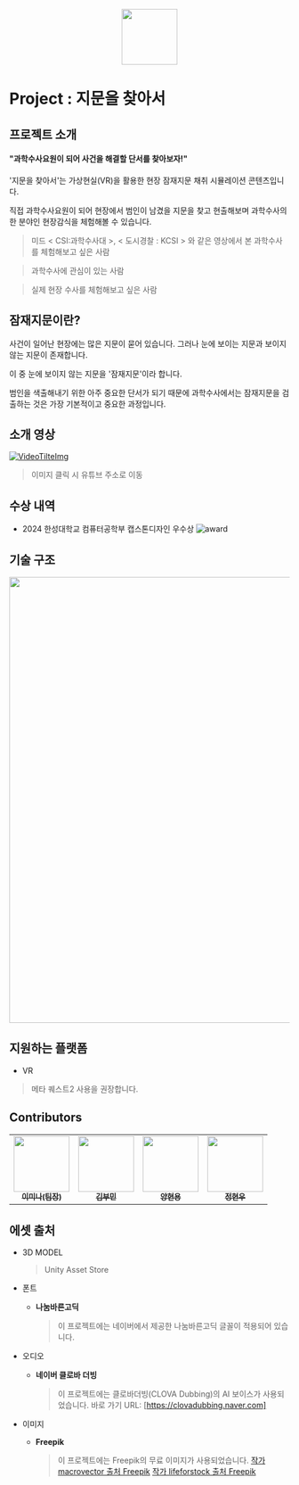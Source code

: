<p align="center"><img src="https://github.com/minalee0628/Capston2024_1/assets/58770233/229f12d4-16a6-4d2f-8f72-d2e03cbd7c1b" width ="100" height ="100"></p>

# Project : 지문을 찾아서

## 프로젝트 소개



#### "과학수사요원이 되어 사건을 해결할 단서를 찾아보자!"



'지문을 찾아서'는 가상현실(VR)을 활용한 현장 잠재지문 채취 시뮬레이션 콘텐츠입니다.

직접 과학수사요원이 되어 현장에서 범인이 남겼을 지문을 찾고 현출해보며 과학수사의 한 분야인 현장감식을 체험해볼 수 있습니다.





> 미드 < CSI:과학수사대 >, < 도시경찰 : KCSI > 와 같은 영상에서 본 과학수사를 체험해보고 싶은 사람

> 과학수사에 관심이 있는 사람

> 실제 현장 수사를 체험해보고 싶은 사람






## 잠재지문이란?




사건이 일어난 현장에는 많은 지문이 묻어 있습니다. 그러나 눈에 보이는 지문과 보이지 않는 지문이 존재합니다.

이 중 눈에 보이지 않는 지문을 '잠재지문'이라 합니다. 


범인을 색출해내기 위한 아주 중요한 단서가 되기 때문에 과학수사에서는 잠재지문을 검출하는 것은 가장 기본적이고 중요한 과정입니다.





## 소개 영상

[![VideoTilteImg](https://github.com/minalee0628/Capston2024_1/assets/58770233/de9824b8-8c97-4ac7-95a2-3509afff3b9d)](https://youtu.be/5Tv8ZVnrYd0)

> 이미지 클릭 시 유튜브 주소로 이동


## 수상 내역
- 2024 한성대학교 컴퓨터공학부 캡스톤디자인 우수상
![award](https://github.com/minalee0628/Capston2024_1/assets/58770233/4e289286-73e7-4e0c-96b6-6b7726a9417c)

## 기술 구조

<img src= "https://github.com/minalee0628/Capston2024_1/assets/58770233/5bf52981-24f5-44ff-b8e1-ac98c6ff5b2b" width="800">


## 지원하는 플랫폼

- VR

> 메타 퀘스트2 사용을 권장합니다.



## Contributors



<table>
  <tbody>
    <tr>
      <td align="center"><a href="https://github.com/minalee0628"><img src="https://github.com/minalee0628/Capston2024_1/assets/58770233/db24e2fc-0b91-429b-b808-e679ac11b0e2" width="100" height="100"/><br /><sub><b> 이미나(팀장) </b></sub></a><br /></td>
      <td align="center"><a href="https://github.com/kimbumin"><img src="https://github.com/minalee0628/Capston2024_1/assets/58770233/55510dbf-8c82-4356-bcfc-288a3442d1a4" width="100" height="100"/><br /><sub><b> 김부민 </b></sub></a><br /></td>
      <td align="center"><a href="https://github.com/Yanghyeonyong"><img src="https://github.com/minalee0628/Capston2024_1/assets/58770233/17a2cda6-b9e1-4b60-8ae4-50f328d2b4e9" width="100" height="100"/><br /><sub><b> 양현용 </b></sub></a><br /></td>
      <td align="center"><a href="https://github.com/jeongHyeonu"><img src="https://github.com/minalee0628/Capston2024_1/assets/58770233/a8dabd7a-1e0a-4715-b4fe-f50c54f56393" width="100" height="100"/><br /><sub><b> 정현우 </b></sub></a><br /></td>
     <tr/>
  </tbody>
</table>





## 에셋 출처

- 3D MODEL

  > Unity Asset Store

- 폰트

  - **나눔바른고딕**

    > 이 프로젝트에는 네이버에서 제공한 나눔바른고딕 글꼴이 적용되어 있습니다.

- 오디오

  - **네이버 클로바 더빙**
    > 이 프로젝트에는 클로바더빙(CLOVA Dubbing)의 AI 보이스가 사용되었습니다.
    > 바로 가기 URL: [https://clovadubbing.naver.com]
    
- 이미지
   - **Freepik**
     > 이 프로젝트에는 Freepik의 무료 이미지가 사용되었습니다.
     > <a href="https://kr.freepik.com/free-vector/medical-bottles-elements-collection-medical-bottles_3791023.htm#fromView=search&page=3&position=22&uuid=de8af3ca-2017-40f3-aa44-6d650f59712a">작가 macrovector 출처 Freepik</a>
     > <a href="https://kr.freepik.com/free-photo/beautiful-landscape-pattaya-city-chonburi_6143736.htm">작가 lifeforstock 출처 Freepik</a>


